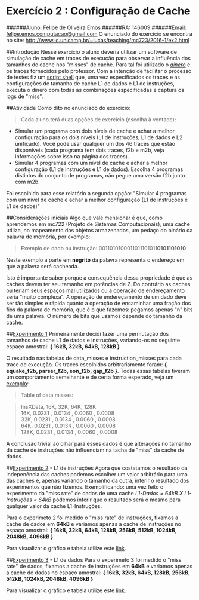 Exercício 2 : Configuração de Cache
===================
######Aluno: Felipe de Oliveira Emos
######RA: 146009
######Email: felipe.emos.computacao@gmail.com
O enunciado do exercício se encontra no site: http://www.ic.unicamp.br/~lucas/teaching/mc723/2016-1/ex2.html

##Introdução
Nesse exercício o aluno deveria utilizar um software de simulação de cache em traces de execução para observar a influência dos tamanhos de cache nos "misses" de cache. Para tal foi utilizado o [*dinero*](http://www.cs.wisc.edu/~markhill/DineroIV/) e os traces fornecidos pelo professor.
Com a intenção de facilitar o processo de testes fiz um [script shell](script.sh) que, uma vez especificados os traces e as configurações de tamanho de cache L1 de dados e L1 de instruções, executa o dinero com todas as combinações especificadas e captura os logs de "miss".

##Atividade
Como dito no enunciado do exercício:
> Cada aluno terá duas opções de exercício (escolha à vontade):
* Simular um programa com dois níveis de cache e achar a melhor configuração para os dois níveis (L1 de instruções, L1 de dados e L2 unificado). Você pode usar qualquer um dos 46 traces que estão disponíveis (cada programa tem dois traces, f2b e m2b, veja informações sobre isso na página dos traces).
* Simular 4 programas com um nível de cache e achar a melhor configuração (L1 de instruções e L1 de dados). Escolha 4 programas distintos do conjunto de programas, não pegue uma versão f2b junto com m2b.

Foi escolhido para esse relatório a segunda opção: "Simular 4 programas com um nível de cache e achar a melhor configuração (L1 de instruções e L1 de dados)"

##Considerações iniciais
Algo que vale mensionar é que, como aprendemos em mc722 (Projeto de Sistemas Computacionais), uma cache utiliza, no mapeamento dos objetos armazenados, um pedaço do binário da palavra de memória, por exemplo:

> Exemplo de dado ou instrução: 0011010100011011101011**0101101010**

Neste exemplo a parte em **negrito** da palavra representa o endereço em que a palavra será cacheada.

Isto é importante saber porque a consequência dessa propriedade é que as caches devem ter seu tamanho em potências de *2*. Do contrário as caches ou teriam seus espaços mal utilizados ou a operação de endereçamento seria "muito complexa". A operação de endereçamento de um dado deve ser tão simples e rápida quanto a operação de encaminhar uma fração dos fios da palavra de memória, que é o que fazemos: pegamos apenas "n" bits de uma palavra. O número de bits que usamos depende do tamanho da cache.

##[Experimento 1](experiment1)
Primeiramente decidi fazer uma permutação dos tamanhos de cache L1 de dados e instruções, variando-os no seguinte espaço amostral: **{ 16kB, 32kB, 64kB, 128kB  }**

O resultado nas tabelas de data_misses e instruction_misses para cada trace de execução. Os traces escolhidos arbitrariamente foram: **{ equake_f2b,  parser_f2b,  eon_f2b,  gap_f2b }**. Todas essas tabelas tiveram um comportamento semelhante e de certa forma esperado, veja um [exemplo](experiment1/eon_f2b/data_misses.log):
> Table of data misses:

>InsXData,     16K,     32K,     64K,     128K</br>
    16K,   0.0231	,   0.0134	,   0.0060	,   0.0008	
    32K,   0.0231	,   0.0134	,   0.0060	,   0.0008	
    64K,   0.0231	,   0.0134	,   0.0060	,   0.0008	
    128K,   0.0231	,   0.0134	,   0.0060	,   0.0008

A conclusão trivial ao olhar para esses dados é que alterações no tamanho da cache de instruções não influenciam na tacha de "miss" da cache de dados.

##[Experimento 2](experiment2) - L1 de instruções
Agora que costatamos o resultado da indepenência das caches podemos escolher um valor arbitrário para uma das caches e, apenas variando o tamanho da outra, inferir o resultado dos experimentos que não fizemos. Exemplificando: uma vez feito o experimento da "miss rate" de dados de uma cache *L1-Dados = 64kB X L1-Instruções = 64kB* podemos inferir que o resultado será o mesmo para qualquer valor da cache L1-Instruções.

Para o experimeto 2 foi medido o "miss rate" de instruções, fixamos a cache de dados em **64kB** e variamos apenas a cache de instruções no espaço amostral:
**{ 16kB, 32kB, 64kB, 128kB, 256kB, 512kB, 1024kB, 2048kB, 4096kB }**

Para visualizar o gráfico e tabela utilize este [link](TODO).

##[Experimento 3](experiment3) - L1 de dados
Para o experimeto 3 foi medido o "miss rate" de dados, fixamos a cache de instruções em **64kB** e variamos apenas a cache de dados no espaço amostral:
**{ 16kB, 32kB, 64kB, 128kB, 256kB, 512kB, 1024kB, 2048kB, 4096kB }**

Para visualizar o gráfico e tabela utilize este [link](TODO).

